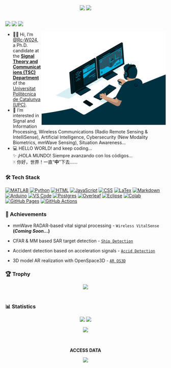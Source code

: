 <!--https://user-images.githubusercontent.com/97808991/208265022-686f67df-ca1a-40f9-a9aa-c62cd6b29970.png-->
<div align=center>
<img src="https://user-images.githubusercontent.com/97808991/221172883-3fabcb1f-6276-4ecd-9122-ceb053cb2fb5.png" />
<img src="https://user-images.githubusercontent.com/97808991/221172015-f1d8fe13-01bb-4728-b6bc-d6b05235fb33.png" />
</div>
<br>
<p>
<img src="https://awesome.re/badge.svg"/>
<img src="https://img.shields.io/static/v1?label=%F0%9F%8C%9F&message=If%20Useful&style=flat&color=BC4E99"/>
<img src="https://img.shields.io/badge/Intel-Core_i7_11th-0071C5?logo=intel&logoColor=white"/>
</p>
<img align="right" src="./code.gif" width=390 />

- 👨‍🎓 Hi, I’m [@Rc-W024](https://github.com/Rc-W024), a Ph.D. candidate at the [**Signal Theory and Communications (TSC) Department**](https://tsc.phd.upc.edu/) of the [Universitat Politècnica de Catalunya (UPC)](https://www.upc.edu/).
- 🎯 I’m interested in Signal and Information Processing, Wireless Communications (Radio Remote Sensing & IntelliSense), Artificial Intelligence, Cybersecurity (New Modality Biometrics, mmWave Sensing), Situation Awareness...
- 💻 HELLO WORLD! and keep coding...<br>✨ ¡HOLA MUNDO! Siempre avanzando con los códigos...<br>🀄 你好，世界！一直“**中**”下去......

### 🛠️ Tech Stack
<p>
<a href="https://github.com/search?q=user%3ARc-W024+is%3Arepo+language%3Amatlab&type=repositories"><img alt="MATLAB" src="https://img.shields.io/static/v1?style=&message=MATLAB&color=222222&logo=Star+Trek&logoColor=FFE200&label="></a>
<a href="https://github.com/search?q=user%3ARc-W024+is%3Arepo+language%3Apython&type=repositories"><img alt="Python" src="https://img.shields.io/badge/Python%20-%233776AB.svg?logo=python&logoColor=white"></a>
<a href="https://github.com/search?q=user%3ARc-W024+is%3Arepo+language%3Ahtml&type=repositories"><img alt="HTML" src="https://img.shields.io/badge/HTML%20-%23E34F26.svg?logo=html5&logoColor=white"></a>
<a href="https://github.com/search?q=user%3ARc-W024+is%3Arepo+language%3Ajavascript&type=repositories"><img alt="JavaScript" src="https://img.shields.io/badge/JavaScript%20-%23F7DF1E.svg?logo=javascript&logoColor=black"></a>
<a href="https://github.com/search?q=user%3ARc-W024+is%3Arepo+language%3Ajavascript&type=repositories"><img alt="CSS" src="https://img.shields.io/badge/CSS%20-%231572B6.svg?logo=css3&logoColor=white"></a>
<a href="#"><img alt="LaTex" src="https://img.shields.io/badge/LaTeX-47A141?&logo=LaTeX&logoColor=white"></a>
<a href="#"><img alt="Markdown" src="https://img.shields.io/badge/Markdown-%23000000.svg?logo=markdown&logoColor=white"></a>
<a href="#"><img alt="Arduino" src="https://img.shields.io/badge/Arduino-00979D?logo=Arduino&logoColor=white"></a>
<a href="#"><img alt="VS Code" src="https://img.shields.io/badge/Visual%20Studio%20Code-0078d7.svg?logo=visual-studio-code&logoColor=white"></a>
<a href="#"><img alt="Postgres" src="https://img.shields.io/badge/Postgres-%23316192.svg?logo=postgresql&logoColor=white"></a>
<a href="#"><img alt="Overleaf" src="https://img.shields.io/badge/Overleaf-47A141?logo=Overleaf&logoColor=white"></a>
<a href="#"><img alt="Eclipse" src="https://img.shields.io/badge/Eclipse-2C2255?logo=eclipse&logoColor=white"></a>
<a href="#"><img alt="Colab" src="https://img.shields.io/badge/Colab-F9AB00?logo=googlecolab&color=525252"></a>
<a href="#"><img alt="GitHub Pages" src="https://img.shields.io/badge/GitHub%20Pages-%23327FC7.svg?logo=github&logoColor=white"></a>
<a href="#"><img alt="GitHub Actions" src="https://img.shields.io/badge/GitHub%20Actions%20-%232671E5.svg?logo=github%20actions&logoColor=white"></a>
</p>

### 🌟 Achievements
- mmWave RADAR-based vital signal processing - `Wireless VitalSense` **(*Coming Soon...*)**

- CFAR & MM based SAR target detection - [`Ship Detection`](https://github.com/Rc-W024/SAR_Ship_detection_CFAR)

- Accident detection based on acceleration signals - [`Accid Detection`](https://github.com/Rc-W024/AccidDetec-Accel)

- 3D model AR realization with OpenSpace3D - [`AR OS3D`](https://github.com/Rc-W024/AR-OpenSpace3D)

### 🏆 Trophy
<div align=center>
<img src="https://github-profile-trophy.vercel.app/?username=Rc-W024&theme=darkhub&rank=SECRET,SSS,SS,S,AAA,AA,A,B&no-frame=true" width=800 />
</div>
<br>

### 📊 Statistics
<div align=center>
<img src="https://github-readme-stats-git-masterrstaa-rickstaa.vercel.app/api?username=Rc-W024&count_private=true&theme=dark&show_icons=true&rank_icon=github" height=180 /> <img src="https://github-readme-stats-git-masterrstaa-rickstaa.vercel.app/api/top-langs/?username=Rc-W024&hide=javascript,css&layout=compact&theme=tokyonight" height=180 />
</div>

<p align="center">
<img height="180em" src="https://github-readme-streak-stats.herokuapp.com/?user=Rc-W024&theme=dark&hide_border=false"/>
</p>

<br>

<p align="center"><b>ACCESS DATA</b></p>

<div align=center><img src="https://profile-counter.glitch.me/all-smile/count.svg"/></div>

